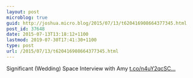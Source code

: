 ```yaml
---
layout: post
microblog: true
guid: http://joshua.micro.blog/2015/07/13/t620416908664377345.html
post_id: 37648
date: 2015-07-13T13:18:12+1100
lastmod: 2019-07-30T17:41:30+1100
type: post
url: /2015/07/13/t620416908664377345.html
---
```

Significant (Wedding) Space Interview with Amy [t.co/n4uY2qcSC...](http://t.co/n4uY2qcSCF)

